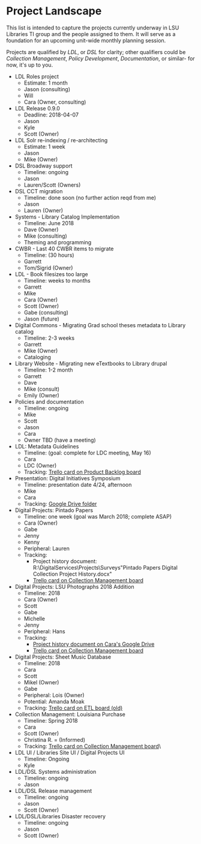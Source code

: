 # Project Landscape
This list is intended to capture the projects currently underway in LSU Libraries TI group and the people assigned to them.
It will serve as a foundation for an upcoming unit-wide monthly planning session.

Projects are qualified by *LDL*, or *DSL* for clarity; other qualifiers could be *Collection Management*, *Policy Development*, *Documentation*, or similar- for now, it's up to you.

- LDL Roles project
  - Estimate: 1 month
  - Jason (consulting)
  - Will
  - Cara (Owner, consulting)
- LDL Release 0.9.0
  - Deadline: 2018-04-07
  - Jason
  - Kyle
  - Scott (Owner)
- LDL Solr re-indexing / re-architecting
  - Estimate: 1 week
  - Jason
  - Mike (Owner)
- DSL Broadway support
  - Timeline: ongoing
  - Jason
  - Lauren/Scott (Owners)
- DSL CCT migration
  - Timeline: done soon (no further action reqd from me)
  - Jason
  - Lauren (Owner)
- Systems - Library Catalog Implementation
  - Timeline: June 2018
  - Dave (Owner)
  - Mike (consulting)
  - Theming and programming
- CWBR - Last 40 CWBR items to migrate  
  - Timeline: (30 hours)
  - Garrett
  - Tom/Sigrid (Owner)
- LDL - Book filesizes too large
  - Timeline: weeks to months
  - Garrett
  - Mike
  - Cara (Owner)
  - Scott (Owner)
  - Gabe (consulting)
  - Jason (future)
- Digital Commons - Migrating Grad school theses metadata to Library catalog
  - Timeline: 2-3 weeks
  - Garrett
  - Mike (Owner)
  - Cataloging
- Library Website - Migrating new eTextbooks to Library drupal
  - Timeline: 1-2 month
  - Garrett
  - Dave
  - Mike (consult)
  - Emily (Owner)
- Policies and documentation
  - Timeline: ongoing
  - Mike
  - Scott
  - Jason
  - Cara
  - Owner TBD (have a meeting)
- LDL: Metadata Guidelines
  - Timeline: (goal: complete for LDC meeting, May 16)
  - Cara
  - LDC (Owner)
  - Tracking: [Trello card on Product Backlog board](https://trello.com/c/Hpc7lw33)
- Presentation: Digital Initiatives Symposium
  - Timeline: presentation date 4/24, afternoon
  - Mike
  - Cara
  - Tracking: [Google Drive folder](https://drive.google.com/drive/folders/1Nqq79kY6_JWg-b0VJcOKTdoiWTZKaXOQ)
- Digital Projects: Pintado Papers
  - Timeline: one week (goal was March 2018; complete ASAP)
  - Cara (Owner)
  - Gabe
  - Jenny
  - Kenny
  - Peripheral: Lauren
  - Tracking:
    - Project history document: R:\DigitalServices\Projects\Surveys\"Pintado Papers Digital Collection Project History.docx"
    - [Trello card on Collection Management board](https://trello.com/c/Y8SQhuUs)
- Digital Projects: LSU Photographs 2018 Addition
  - Timeline: 2018
  - Cara (Owner)
  - Scott
  - Gabe
  - Michelle
  - Jenny
  - Peripheral: Hans
  - Tracking:
    - [Project history document on Cara's Google Drive](https://goo.gl/HvTQfo)
    - [Trello card on Collection Management board](https://trello.com/c/MszbRBhu)
- Digital Projects: Sheet Music Database
  - Timeline: 2018
  - Cara
  - Scott
  - Mikel (Owner)
  - Gabe
  - Peripheral: Lois (Owner)
  - Potential: Amanda Moak
  - Tracking: [Trello card on ETL board (old)](https://trello.com/c/RunWQ4jy)
- Collection Management: Louisiana Purchase
  - Timeline: Spring 2018
  - Cara
  - Scott (Owner)
  - Christina R. = (Informed)
  - Tracking: [Trello card on Collection Management board](https://trello.com/c/zfjQlDI8)\
- LDL UI / Libraries Site UI / Digital Projects UI
  - Timeline: Ongoing
  - Kyle
- LDL/DSL Systems administration
  - Timeline: ongoing
  - Jason
- LDL/DSL Release management
  - Timeline: ongoing
  - Jason
  - Scott (Owner)
- LDL/DSL/Libraries Disaster recovery
  - Timeline: ongoing
  - Jason
  - Scott (Owner)
